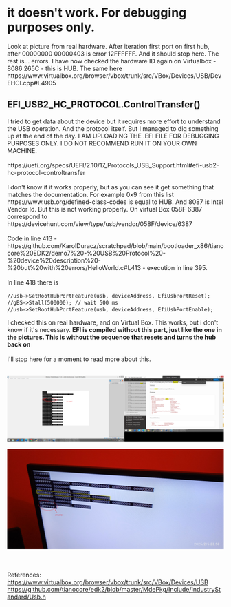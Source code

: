 <h1>it doesn't work. For debugging purposes only.</h1>
Look at picture from real hardware. After iteration first port on first hub, after 00000000 00000403 is error 12FFFFFF. And it should stop here. The rest is... errors. I have now checked the hardware ID again on Virtualbox - 8086 265C - this is HUB. The same here https://www.virtualbox.org/browser/vbox/trunk/src/VBox/Devices/USB/DevEHCI.cpp#L4905

<h2>EFI_USB2_HC_PROTOCOL.ControlTransfer()</h2>
I tried to get data about the device but it requires more effort to understand the USB operation. And the protocol itself. But I managed to dig something up at the end of the day. I AM UPLOADING THE .EFI FILE FOR DEBUGGING PURPOSES ONLY. I DO NOT RECOMMEND RUN IT ON YOUR OWN MACHINE.
<br /><br />
https://uefi.org/specs/UEFI/2.10/17_Protocols_USB_Support.html#efi-usb2-hc-protocol-controltransfer
<br /><br />
I don't know if it works properly, but as you can see it get something that matches the documentation. For example 0x9 from this list
https://www.usb.org/defined-class-codes is equal to HUB. And 8087 is Intel Vendor Id. But this is not working properly. On virtual Box 058F 6387 correspond to https://devicehunt.com/view/type/usb/vendor/058F/device/6387
<br /><br />
Code in line 413 - https://github.com/KarolDuracz/scratchpad/blob/main/bootloader_x86/tianocore%20EDK2/demo7%20-%20USB%20Protocol%20-%20device%20description%20-%20but%20with%20errors/HelloWorld.c#L413 - execution in line 395.
<br /><br />
In line 418 there is 

```
//usb->SetRootHubPortFeature(usb, deviceAddress, EfiUsbPortReset);
//gBS->Stall(500000); // wait 500 ms
//usb->SetRootHubPortFeature(usb, deviceAddress, EfiUsbPortEnable);
```

I checked this on real hardware, and on Virtual Box. This works, but i don't know if it's necessary. <b>EFI is compiled without this part, just like the one in the pictures. This is without the sequence that resets and turns the hub back on</b>
<br /><br />
I'll stop here for a moment to read more about this.
<br /><br />

![dump](https://github.com/KarolDuracz/scratchpad/blob/main/bootloader_x86/tianocore%20EDK2/demo7%20-%20USB%20Protocol%20-%20device%20description%20-%20but%20with%20errors/58%20-%2006-02-2025%20-%20cd.png?raw=true)

![dump](https://github.com/KarolDuracz/scratchpad/blob/main/bootloader_x86/tianocore%20EDK2/demo7%20-%20USB%20Protocol%20-%20device%20description%20-%20but%20with%20errors/1738882436063.jpg?raw=true)

<br /><br />
References:<br />
https://www.virtualbox.org/browser/vbox/trunk/src/VBox/Devices/USB <br />
https://github.com/tianocore/edk2/blob/master/MdePkg/Include/IndustryStandard/Usb.h
